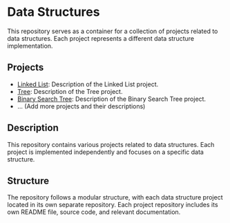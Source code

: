 # Data Structures

This repository serves as a container for a collection of projects related to data structures. Each project represents a different data structure implementation.

## Projects

- [Linked List](link-to-linked-list-repo): Description of the Linked List project.
- [Tree](link-to-tree-repo): Description of the Tree project.
- [Binary Search Tree](link-to-bst-repo): Description of the Binary Search Tree project.
- ... (Add more projects and their descriptions)

## Description

This repository contains various projects related to data structures. Each project is implemented independently and focuses on a specific data structure.

## Structure

The repository follows a modular structure, with each data structure project located in its own separate repository. Each project repository includes its own README file, source code, and relevant documentation.
